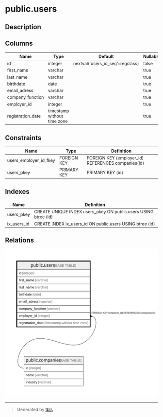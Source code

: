 # public.users

## Description

## Columns

| Name | Type | Default | Nullable | Children | Parents | Comment |
| ---- | ---- | ------- | -------- | -------- | ------- | ------- |
| id | integer | nextval('users_id_seq'::regclass) | false |  |  |  |
| first_name | varchar |  | true |  |  |  |
| last_name | varchar |  | true |  |  |  |
| birthdate | date |  | true |  |  |  |
| email_adress | varchar |  | true |  |  |  |
| company_function | varchar |  | true |  |  |  |
| employer_id | integer |  | true |  | [public.companies](public.companies.md) |  |
| registration_date | timestamp without time zone |  | true |  |  |  |

## Constraints

| Name | Type | Definition |
| ---- | ---- | ---------- |
| users_employer_id_fkey | FOREIGN KEY | FOREIGN KEY (employer_id) REFERENCES companies(id) |
| users_pkey | PRIMARY KEY | PRIMARY KEY (id) |

## Indexes

| Name | Definition |
| ---- | ---------- |
| users_pkey | CREATE UNIQUE INDEX users_pkey ON public.users USING btree (id) |
| ix_users_id | CREATE INDEX ix_users_id ON public.users USING btree (id) |

## Relations

![er](public.users.svg)

---

> Generated by [tbls](https://github.com/k1LoW/tbls)
